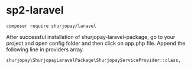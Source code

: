 # sp2-laravel


``composer require shurjopay/laravel
``

After successful installation of shurjopay-laravel-package, go to your project and open config folder and then click on app.php file. Append the following line in providers array.

``shurjopay\ShurjopayLaravelPackage\ShurjopayServiceProvider::class,
``